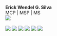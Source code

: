   <p><strong>Erick Wendel G. Silva</strong>
      <br />MCP | MSP | MS
      <br />
      <a href=http://bit.ly/20Fxh1R target=_blank title=Comunidade><img src=http://bit.ly/1SryUzi></a>
      <br>
      <br>
      <a href=http://bit.ly/1mbCLlk target=_blank title=Blog Pessoal><img src=http://bit.ly/23HYnbc></a>
      <a href=http://github.com/erickwendel target=_blank title=Github><img src=https://cdn1.iconfinder.com/data/icons/logotypes/32/github-16.png></a>
      <a href=https://social.msdn.microsoft.com/profile/erick%20wendel/ target=_blank title=Fórum MSDN><img src=https://cdn0.iconfinder.com/data/icons/shift-logotypes/32/Microsoft-16.png></a>
      <a href=http://bit.ly/1VJd6MZ target=_blank title=Exemplos de código><img src=http://bit.ly/20oe9IU></a>
      <a href=http://bit.ly/1JWJAmj target=_blank title=Histórico profissional><img src=http://bit.ly/1P4OKvA></a>
      <a href=http://on.fb.me/1JWJOKp target=_blank title=Networking><img src=http://bit.ly/1QZDZgr></a>
  </p>
